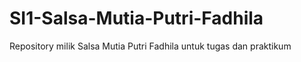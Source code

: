 # SI1-Salsa-Mutia-Putri-Fadhila
Repository milik Salsa Mutia Putri Fadhila untuk tugas dan praktikum
